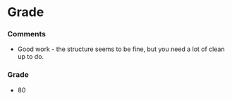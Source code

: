 # Grade

### Comments

- Good work - the structure seems to be fine, but you need a lot of clean up to do.

### Grade
- 80
